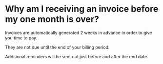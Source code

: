 # Why am I receiving an invoice before my one month is over?

Invoices are automatically generated 2 weeks in advance in order to give you time to pay.

They are not due until the end of your billing period.

Additional reminders will be sent out just before and after the end date.
